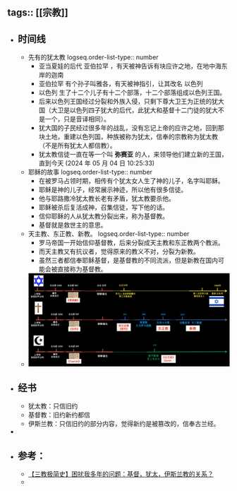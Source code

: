tags:: [[宗教]]
---

- ## 时间线
	- 先有的犹太教
	  logseq.order-list-type:: number
		- 亚当夏娃的后代 亚伯拉罕 ，有天被神告诉有块应许之地，在地中海东岸的迦南
		- 亚伯拉罕 有个孙子叫雅各，有天被神指引，让其改名 以色列
		- 以色列 生了十二个儿子有十二个部落，十二个部落组成以色列王国。
		- 后来以色列王国经过分裂和外族入侵，只剩下尊大卫王为正统的犹大国（大卫是以色列四子犹大的后代，此犹大和基督十二门徒的犹大不是一个，只是音译相同）。
		- 犹大国的子民经过很多年的战乱，没有忘记上帝的应许之地，回到那块土地，重建以色列国，种族被称为犹太，信奉的宗教称为犹太教（不是所有犹太人都信教）。
		- 犹太教信徒一直在等一个叫 **弥赛亚** 的人，来领导他们建立新的王国，直到今天 (2024 年 05 月 04 日 10:25:33)
	- 耶稣的故事
	  logseq.order-list-type:: number
		- 在被罗马占领时期，相传有个犹太女人生了神的儿子，名字叫耶稣。
		- 耶稣是神的儿子，经常展示神迹，所以他有很多信徒。
		- 他与耶路撒冷犹太教长老有矛盾，犹太教要杀他。
		- 耶稣被杀后复活成神，召集信徒，写下他的话。
		- 信仰耶稣的人从犹太教分裂出来，称为基督教。
		- 基督就是救世主的意思。
	- 天主教、东正教、新教。
	  logseq.order-list-type:: number
		- 罗马帝国一开始信仰基督教，后来分裂成天主教和东正教两个教派。
		- 而天主教又有抗议者，觉得原来的教义不对，分裂为新教。
		- 虽然三者都信奉耶稣基督，是基督教的不同流派，但是新教在国内可能会被直接称为基督教。
	- ![image.png](../assets/image_1714790470394_0.png)
- ## 经书
	- 犹太教：只信旧约
	- 基督教：旧约新约都信
	- 伊斯兰教：只信旧约的部分内容，觉得新约是被篡改的，信奉古兰经。
-
- ## 参考：
	- [【三教极简史】困扰我多年的问题：基督，犹太，伊斯兰教的关系？](https://www.bilibili.com/video/BV1kr4y1F7M5/?vd_source=f1fbb083ddef12dcff3388779faac201)
	-